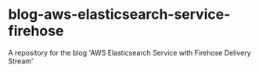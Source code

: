 # blog-aws-elasticsearch-service-firehose
A repository for the blog 'AWS Elasticsearch Service with Firehose Delivery Stream'
